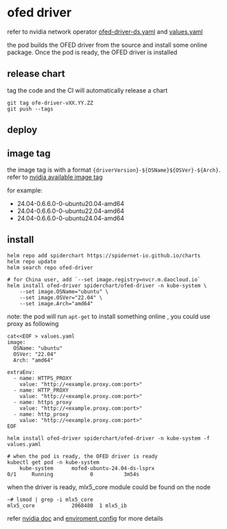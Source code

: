 # ofed driver

refer to nvidia network operator [ofed-driver-ds.yaml](https://github.com/Mellanox/network-operator/blob/master/manifests/state-ofed-driver/0050_ofed-driver-ds.yaml)
and [values.yaml](https://github.com/Mellanox/network-operator/blob/master/deployment/network-operator/values.yaml#L196)

the pod builds the OFED driver from the source and install some online package. Once the pod is ready, the OFED driver is installed

## release chart

tag the code and the CI will automatically release a chart

```shell
git tag ofe-driver-vXX.YY.ZZ 
git push --tags
```

## deploy 

## image tag
the image tag is with a format `{driverVersion}-${OSName}${OSVer}-${Arch}`.
refer to [nvidia available image tag](https://catalog.ngc.nvidia.com/orgs/nvidia/teams/mellanox/containers/doca-driver/tags)

for example:
- 24.04-0.6.6.0-0-ubuntu20.04-amd64
- 24.04-0.6.6.0-0-ubuntu22.04-amd64
- 24.04-0.6.6.0-0-ubuntu24.04-amd64

## install

```shell
helm repo add spiderchart https://spidernet-io.github.io/charts
helm repo update
helm search repo ofed-driver

# for China user, add `--set image.registry=nvcr.m.daocloud.io`
helm install ofed-driver spiderchart/ofed-driver -n kube-system \
    --set image.OSName="ubuntu" \
    --set image.OSVer="22.04" \
    --set image.Arch="amd64"
```

note: the pod will run `apt-get` to install something online , you could use proxy as following

```shell
cat<<EOF > values.yaml
image:
  OSName: "ubuntu"
  OSVer: "22.04"
  Arch: "amd64"

extraEnv:
  - name: HTTPS_PROXY 
    value: "http://<example.proxy.com:port>"
  - name: HTTP_PROXY
    value: "http://<example.proxy.com:port>"
  - name: https_proxy
    value: "http://<example.proxy.com:port>"
  - name: http_proxy
    value: "http://<example.proxy.com:port>"
EOF

helm install ofed-driver spiderchart/ofed-driver -n kube-system -f values.yaml

# when the pod is ready, the OFED driver is ready
kubectl get pod -n kube-system 
    kube-system      mofed-ubuntu-24.04-ds-lsprx                                       0/1     Running            0          3m54s

```

when the driver is ready, mlx5_core module could be found on the node
```shell
~# lsmod | grep -i mlx5_core
mlx5_core            2068480  1 mlx5_ib
```

refer [nvidia doc](https://docs.nvidia.com/networking/display/kubernetes2370/network+operator#src-132465565_NetworkOperator-NetworkOperatorDeploymentinAir-gappedEnvironment) and [enviroment config](https://github.com/Mellanox/network-operator/blob/master/docs/mofed-container-env-vars.md) for more details 
